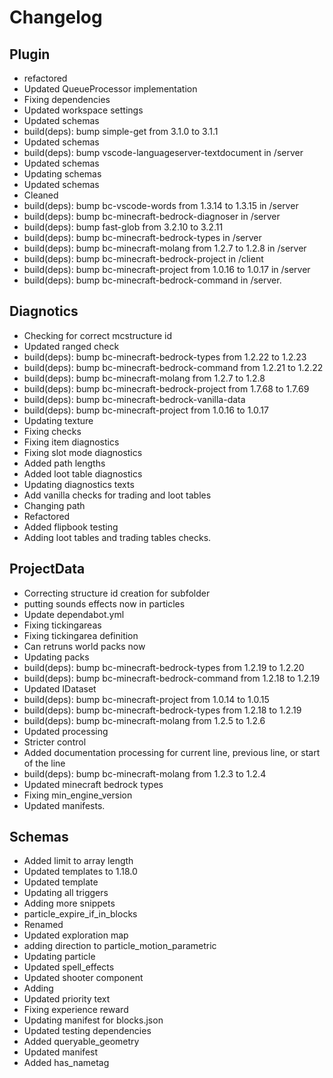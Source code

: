 # Changelog
## Plugin
- refactored
- Updated QueueProcessor implementation
- Fixing dependencies
- Updated workspace settings
- Updated schemas
- build(deps): bump simple-get from 3.1.0 to 3.1.1
- Updated schemas
- build(deps): bump vscode-languageserver-textdocument in /server
- Updated schemas
- Updating schemas
- Updated schemas
- Cleaned
- build(deps): bump bc-vscode-words from 1.3.14 to 1.3.15 in /server
- build(deps): bump bc-minecraft-bedrock-diagnoser in /server
- build(deps): bump fast-glob from 3.2.10 to 3.2.11
- build(deps): bump bc-minecraft-bedrock-types in /server
- build(deps): bump bc-minecraft-molang from 1.2.7 to 1.2.8 in /server
- build(deps): bump bc-minecraft-bedrock-project in /client
- build(deps): bump bc-minecraft-project from 1.0.16 to 1.0.17 in /server
- build(deps): bump bc-minecraft-bedrock-command in /server. 
## Diagnotics
- Checking for correct mcstructure id
- Updated ranged check
- build(deps): bump bc-minecraft-bedrock-types from 1.2.22 to 1.2.23
- build(deps): bump bc-minecraft-bedrock-command from 1.2.21 to 1.2.22
- build(deps): bump bc-minecraft-molang from 1.2.7 to 1.2.8
- build(deps): bump bc-minecraft-bedrock-project from 1.7.68 to 1.7.69
- build(deps): bump bc-minecraft-bedrock-vanilla-data
- build(deps): bump bc-minecraft-project from 1.0.16 to 1.0.17
- Updating texture
- Fixing checks
- Fixing item diagnostics
- Fixing slot mode diagnostics
- Added path lengths
- Added loot table diagnostics
- Updating diagnostics texts
- Add vanilla checks for trading and loot tables
- Changing path
- Refactored
- Added flipbook testing
- Adding loot tables and trading tables checks. 
## ProjectData
- Correcting structure id creation for subfolder
- putting sounds effects now in particles
- Update dependabot.yml
- Fixing tickingareas
- Fixing tickingarea definition
- Can retruns world packs now
- Updating packs
- build(deps): bump bc-minecraft-bedrock-types from 1.2.19 to 1.2.20
- build(deps): bump bc-minecraft-bedrock-command from 1.2.18 to 1.2.19
- Updated IDataset
- build(deps): bump bc-minecraft-project from 1.0.14 to 1.0.15
- build(deps): bump bc-minecraft-bedrock-types from 1.2.18 to 1.2.19
- build(deps): bump bc-minecraft-molang from 1.2.5 to 1.2.6
- Updated processing
- Stricter control
- Added documentation processing for current line, previous line, or start of the line
- build(deps): bump bc-minecraft-molang from 1.2.3 to 1.2.4
- Updated minecraft bedrock types
- Fixing min_engine_version
- Updated manifests. 
## Schemas
- Added limit to array length
- Updated templates to 1.18.0
- Updated template
- Updating all triggers
- Adding more snippets
- particle_expire_if_in_blocks
- Renamed
- Updated exploration map
- adding direction to particle_motion_parametric
- Updating particle
- Updated spell_effects
- Updated shooter component
- Adding
- Updated priority text
- Fixing experience reward
- Updating manifest for blocks.json
- Updated testing dependencies
- Added queryable_geometry
- Updated manifest
- Added has_nametag